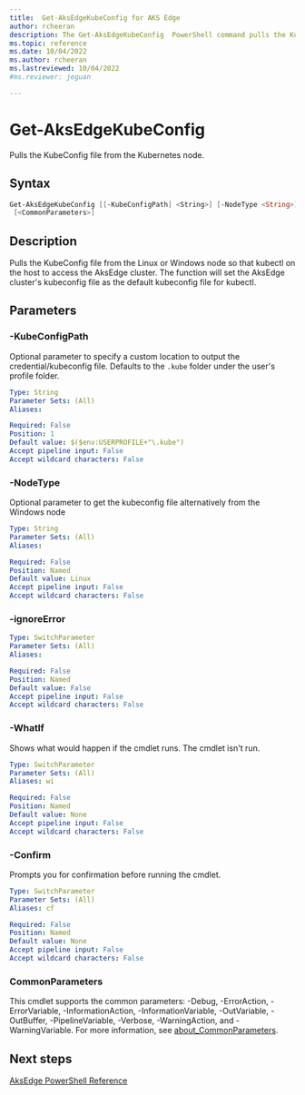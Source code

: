 ```yaml
---
title:  Get-AksEdgeKubeConfig for AKS Edge
author: rcheeran
description: The Get-AksEdgeKubeConfig  PowerShell command pulls the KubeConfig file from the node.
ms.topic: reference
ms.date: 10/04/2022
ms.author: rcheeran 
ms.lastreviewed: 10/04/2022
#ms.reviewer: jeguan

---
```


# Get-AksEdgeKubeConfig

Pulls the KubeConfig file from the Kubernetes node.

## Syntax

```powershell
Get-AksEdgeKubeConfig [[-KubeConfigPath] <String>] [-NodeType <String>] [-ignoreError] [-WhatIf] [-Confirm]
 [<CommonParameters>]
```

## Description

Pulls the KubeConfig file from the Linux or Windows node so that kubectl on the host to access the AksEdge cluster. The function will set the AksEdge cluster's kubeconfig file as the default kubeconfig file for kubectl.


## Parameters

### -KubeConfigPath

Optional parameter to specify a custom location to output the credential/kubeconfig file. Defaults to the `.kube` folder under the user's profile folder.

```yaml
Type: String
Parameter Sets: (All)
Aliases:

Required: False
Position: 1
Default value: $($env:USERPROFILE+"\.kube")
Accept pipeline input: False
Accept wildcard characters: False
```

### -NodeType

Optional parameter to get the kubeconfig file alternatively from the Windows node

```yaml
Type: String
Parameter Sets: (All)
Aliases:

Required: False
Position: Named
Default value: Linux
Accept pipeline input: False
Accept wildcard characters: False
```

### -ignoreError

```yaml
Type: SwitchParameter
Parameter Sets: (All)
Aliases:

Required: False
Position: Named
Default value: False
Accept pipeline input: False
Accept wildcard characters: False
```

### -WhatIf

Shows what would happen if the cmdlet runs. The cmdlet isn't run.

```yaml
Type: SwitchParameter
Parameter Sets: (All)
Aliases: wi

Required: False
Position: Named
Default value: None
Accept pipeline input: False
Accept wildcard characters: False
```

### -Confirm

Prompts you for confirmation before running the cmdlet.

```yaml
Type: SwitchParameter
Parameter Sets: (All)
Aliases: cf

Required: False
Position: Named
Default value: None
Accept pipeline input: False
Accept wildcard characters: False
```

### CommonParameters

This cmdlet supports the common parameters: -Debug, -ErrorAction, -ErrorVariable, -InformationAction, -InformationVariable, -OutVariable, -OutBuffer, -PipelineVariable, -Verbose, -WarningAction, and -WarningVariable. For more information, see [about_CommonParameters](https://go.microsoft.com/fwlink/?LinkID=113216).

## Next steps

[AksEdge PowerShell Reference](./index.md)
